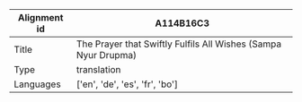 |Alignment id | A114B16C3
| --- | --- 
|Title | The Prayer that Swiftly Fulfils All Wishes (Sampa Nyur Drupma) 
|Type | translation
|Languages | ['en', 'de', 'es', 'fr', 'bo']